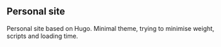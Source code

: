 ## Personal site
Personal site based on Hugo.
Minimal theme, trying to minimise weight, scripts and loading time.
